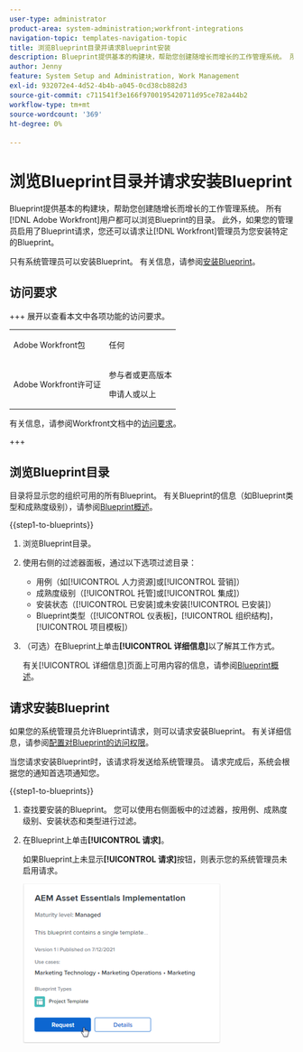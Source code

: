 ```yaml
---
user-type: administrator
product-area: system-administration;workfront-integrations
navigation-topic: templates-navigation-topic
title: 浏览Blueprint目录并请求Blueprint安装
description: Blueprint提供基本的构建块，帮助您创建随增长而增长的工作管理系统。 所有 [!DNL Adobe Workfront] 用户都可以浏览Blueprint的目录。 此外，如果您的管理员启用了Blueprint请求，您还可以请求让 [!DNL Workfront] 管理员为您安装特定的Blueprint。
author: Jenny
feature: System Setup and Administration, Work Management
exl-id: 932072e4-4d52-4b4b-a045-0cd38cb882d3
source-git-commit: c711541f3e166f9700195420711d95ce782a44b2
workflow-type: tm+mt
source-wordcount: '369'
ht-degree: 0%

---
```


# 浏览Blueprint目录并请求安装Blueprint

Blueprint提供基本的构建块，帮助您创建随增长而增长的工作管理系统。 所有[!DNL Adobe Workfront]用户都可以浏览Blueprint的目录。 此外，如果您的管理员启用了Blueprint请求，您还可以请求让[!DNL Workfront]管理员为您安装特定的Blueprint。

只有系统管理员可以安装Blueprint。 有关信息，请参阅[安装Blueprint](../../administration-and-setup/blueprints/blueprints-install.md)。

## 访问要求

+++ 展开以查看本文中各项功能的访问要求。

<table style="table-layout:auto"> 
 <col> 
 <col> 
 <tbody> 
  <tr> 
   <td role="rowheader">Adobe Workfront包</td> 
   <td> <p>任何 </p> </td> 
  </tr> 
  <tr> 
   <td role="rowheader">Adobe Workfront许可证</td> 
   <td><p>参与者或更高版本</p><p>申请人或以上</p>
  </td> 
  </tr> 
 </tbody> 
</table>

有关信息，请参阅Workfront文档中的[访问要求](/help/quicksilver/administration-and-setup/add-users/access-levels-and-object-permissions/access-level-requirements-in-documentation.md)。

+++

## 浏览Blueprint目录

目录将显示您的组织可用的所有Blueprint。 有关Blueprint的信息（如Blueprint类型和成熟度级别），请参阅[Blueprint概述](../../administration-and-setup/blueprints/blueprints-overview.md)。

{{step1-to-blueprints}}

1. 浏览Blueprint目录。
1. 使用右侧的过滤器面板，通过以下选项过滤目录：

   * 用例（如[!UICONTROL 人力资源]或[!UICONTROL 营销]）
   * 成熟度级别（[!UICONTROL 托管]或[!UICONTROL 集成]）
   * 安装状态（[!UICONTROL 已安装]或未安装[!UICONTROL 已安装]）
   * Blueprint类型（<!--Custom Form, -->[!UICONTROL 仪表板]，[!UICONTROL 组织结构]，[!UICONTROL 项目模板]<!--, Request Queue, Setup Feature-->）

1. （可选）在Blueprint上单击&#x200B;**[!UICONTROL 详细信息]**&#x200B;以了解其工作方式。

   有关[!UICONTROL 详细信息]页面上可用内容的信息，请参阅[Blueprint概述](../../administration-and-setup/blueprints/blueprints-overview.md)。

## 请求安装Blueprint

如果您的系统管理员允许Blueprint请求，则可以请求安装Blueprint。 有关详细信息，请参阅[配置对Blueprint的访问权限](../../administration-and-setup/blueprints/configure-access-to-blueprints.md)。

当您请求安装Blueprint时，该请求将发送给系统管理员。 请求完成后，系统会根据您的通知首选项通知您。

{{step1-to-blueprints}}

1. 查找要安装的Blueprint。 您可以使用右侧面板中的过滤器，按用例、成熟度级别、安装状态和类型进行过滤。
1. 在Blueprint上单击&#x200B;**[!UICONTROL 请求]**。

   如果Blueprint上未显示&#x200B;**[!UICONTROL 请求]**&#x200B;按钮，则表示您的系统管理员未启用请求。

   ![请求Blueprint](assets/blueprints-non-admin-request-bp-350x283.png)

